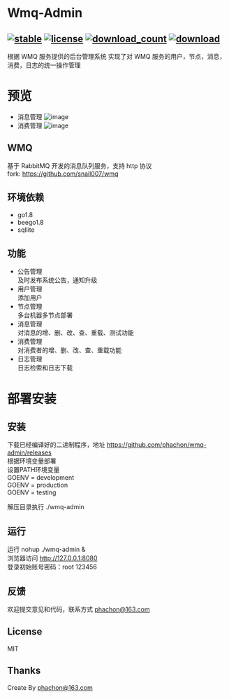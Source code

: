 # Wmq-Admin
[![stable](https://img.shields.io/badge/stable-stable-green.svg)](https://github.com/phachon/wmq-admin/) 
[![license](https://img.shields.io/github/license/phachon/wmq-admin.svg?style=plastic)]() 
[![download_count](https://img.shields.io/github/downloads/phachon/wmq-admin/total.svg?style=plastic)](https://github.com/phachon/wmq-admin/releases) 
[![download](https://img.shields.io/github/release/phachon/wmq-admin.svg?style=plastic)](https://github.com/phachon/wmq-admin/releases)
----
根据 WMQ 服务提供的后台管理系统
实现了对 WMQ 服务的用户，节点，消息，消费，日志的统一操作管理

# 预览
- 消息管理
![image](https://github.com/phachon/wmq-admin/blob/master/static/images/wiki/message.png)
- 消费管理
![image](https://github.com/phachon/wmq-admin/blob/master/static/images/wiki/consumer.png)

## WMQ
基于 RabbitMQ 开发的消息队列服务，支持 http 协议  
fork: https://github.com/snail007/wmq

## 环境依赖
- go1.8
- beego1.8
- sqllite

## 功能
- 公告管理  
及时发布系统公告，通知升级
- 用户管理  
添加用户
- 节点管理  
多台机器多节点部署
- 消息管理  
对消息的增、删、改、查、重载、测试功能
- 消费管理  
对消费者的增、删、改、查、重载功能
- 日志管理  
日志检索和日志下载

# 部署安装
## 安装
下载已经编译好的二进制程序，地址 https://github.com/phachon/wmq-admin/releases  
根据环境变量部署  
设置PATH环境变量  
GOENV = development  
GOENV = production  
GOENV = testing  

解压目录执行 ./wmq-admin  

## 运行
运行 nohup ./wmq-admin &  
浏览器访问 http://127.0.0.1:8080  
登录初始账号密码：root 123456  


## 反馈

欢迎提交意见和代码，联系方式 phachon@163.com

## License

MIT

Thanks
---------
Create By phachon@163.com
